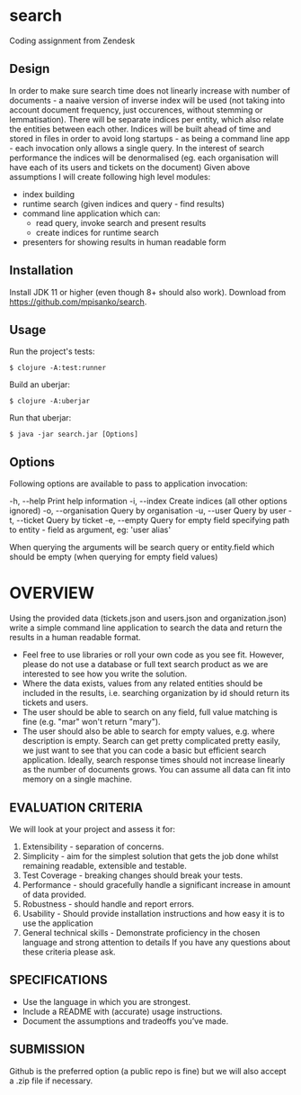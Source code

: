 # search

Coding assignment from Zendesk

## Design
In order to make sure search time does not linearly increase with number of documents - a naaive version of inverse index will be used (not taking into account document frequency, just occurences, without stemming or lemmatisation).
There will be separate indices per entity, which also relate the entities between each other.
Indices will be built ahead of time and stored in files in order to avoid long startups - as being a command line app - each invocation only allows a single query.
In the interest of search performance the indices will be denormalised (eg. each organisation will have each of its users and tickets on the document)
Given above assumptions I will create following high level modules:
 - index building
 - runtime search (given indices and query - find results)
 - command line application which can:
    - read query, invoke search and present results
    - create indices for runtime search
 - presenters for showing results in human readable form 

## Installation

Install JDK 11 or higher (even though 8+ should also work).
Download from https://github.com/mpisanko/search.

## Usage

Run the project's tests:

    $ clojure -A:test:runner

Build an uberjar:

    $ clojure -A:uberjar

Run that uberjar:

    $ java -jar search.jar [Options]

## Options
Following options are available to pass to application invocation:

  -h, --help          Print help information
  -i, --index         Create indices (all other options ignored)
  -o, --organisation  Query by organisation
  -u, --user          Query by user
  -t, --ticket        Query by ticket
  -e, --empty         Query for empty field specifying path to entity - field as argument, eg: 'user alias'

When querying the arguments will be search query or entity.field which should be empty (when querying for empty field values)

# OVERVIEW
Using the provided data (tickets.json and users.json and organization.json) write a simple command line application to search the data and return the results in a human readable format.
* Feel free to use libraries or roll your own code as you see fit. However, please do not use a database or full text search product as we are interested to see how you write the solution.
* Where the data exists, values from any related entities should be included in the results, i.e. searching organization by id should return its tickets and users.
* The user should be able to search on any field, full value matching is fine (e.g. "mar" won't return "mary").
* The user should also be able to search for empty values, e.g. where description is empty.
Search can get pretty complicated pretty easily, we just want to see that you can code a basic but efficient search application. Ideally, search response times should not increase linearly as the number of documents grows. You can assume all data can fit into memory on a single machine.

## EVALUATION CRITERIA
We will look at your project and assess it for:
1. Extensibility - separation of concerns.
2. Simplicity - aim for the simplest solution that gets the job done whilst remaining
readable, extensible and testable.
3. Test Coverage - breaking changes should break your tests.
4. Performance - should gracefully handle a significant increase in amount of data
provided.
5. Robustness - should handle and report errors.
6. Usability - Should provide installation instructions and how easy it is to use the application
7. General technical skills - Demonstrate proficiency in the chosen language and strong attention to details
If you have any questions about these criteria please ask.
## SPECIFICATIONS
* Use the language in which you are strongest.
* Include a README with (accurate) usage instructions.
* Document the assumptions and tradeoffs you’ve made.
## SUBMISSION
Github is the preferred option (a public repo is fine) but we will also accept a .zip file if necessary.
